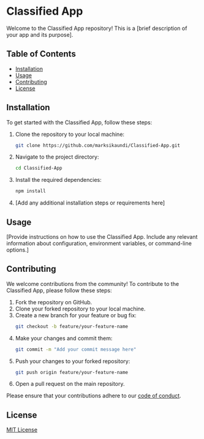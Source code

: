 # Classified App

Welcome to the Classified App repository! This is a [brief description of your app and its purpose].

## Table of Contents
- [Installation](#installation)
- [Usage](#usage)
- [Contributing](contribution)
- [License](license)

## Installation

To get started with the Classified App, follow these steps:

1. Clone the repository to your local machine:
    ```bash
    git clone https://github.com/marksikaundi/Classified-App.git
    ```

2. Navigate to the project directory:
    ```bash
    cd Classified-App
    ```

3. Install the required dependencies:
    ```bash
    npm install
    ```

4. [Add any additional installation steps or requirements here]

## Usage

[Provide instructions on how to use the Classified App. Include any relevant information about configuration, environment variables, or command-line options.]

## Contributing

We welcome contributions from the community! To contribute to the Classified App, please follow these steps:

1. Fork the repository on GitHub.
2. Clone your forked repository to your local machine.
3. Create a new branch for your feature or bug fix:
    ```bash
    git checkout -b feature/your-feature-name
    ```
4. Make your changes and commit them:
    ```bash
    git commit -m "Add your commit message here"
    ```
5. Push your changes to your forked repository:
    ```bash
    git push origin feature/your-feature-name
    ```
6. Open a pull request on the main repository.

Please ensure that your contributions adhere to our [code of conduct](CODE_OF_CONDUCT.md).

## License

[MIT License](license)
